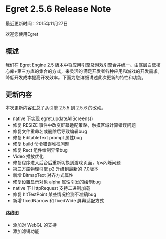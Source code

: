 Egret 2.5.6 Release Note
===============================


最近更新时间：2015年11月27日


欢迎您使用Egret

## 概述

我们在 Egret Engine 2.5 版本中将应用引擎及游戏引擎合并统一。由底层白鹭核心库+第三方库的集合的方式，来灵活的满足开发者各种应用和游戏的开发需求。降低开发成本提高开发效率。下面为您详细讲述此次更新的特性和功能。

## 更新内容

本次更新内容汇总了从引擎 2.5.5 到 2.5.6 的改动。


* native 下实现 egret.updateAllScreens()
* 修复 RESIZE 事件中改变屏幕适配策略，触摸区域计算错误问题
* 修复文件重命名或删除后导致编辑bug
* 修复 EditableText prompt 属性bug
* 修复 build 命令错误堆栈问题
* 修复 Rect 组件绘制异常bug
* Video 播放优化
* 修复程序进入后台后重新切换到游戏页面，fps闪烁问题
* 第三方库物理引擎 p2 升级到最新的 7.0版本
* 新增 BitmapText 对齐方式属性
* 修复设置显示对象 alpha 属性引发的绘制bug
* native 下 HttpRequest 支持二进制加载
* 修复 hitTestPoint 某些情况检测不准确bug
* 新增 fixedNarrow 和 fixedWide 屏幕适配方式



#### 路线图
* 添加对 WebGL 的支持
* 添加滤镜功能